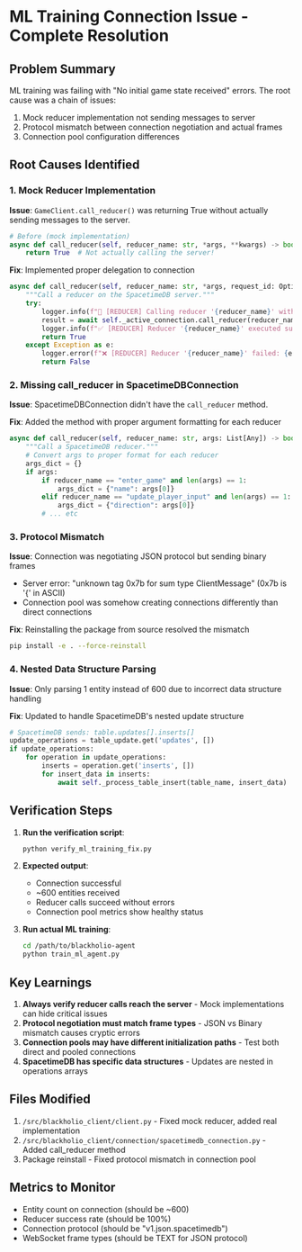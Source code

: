 # ML Training Connection Issue - Complete Resolution

## Problem Summary
ML training was failing with "No initial game state received" errors. The root cause was a chain of issues:
1. Mock reducer implementation not sending messages to server
2. Protocol mismatch between connection negotiation and actual frames
3. Connection pool configuration differences

## Root Causes Identified

### 1. Mock Reducer Implementation
**Issue**: `GameClient.call_reducer()` was returning True without actually sending messages to the server.
```python
# Before (mock implementation)
async def call_reducer(self, reducer_name: str, *args, **kwargs) -> bool:
    return True  # Not actually calling the server!
```

**Fix**: Implemented proper delegation to connection
```python
async def call_reducer(self, reducer_name: str, *args, request_id: Optional[str] = None, timeout: Optional[float] = None) -> bool:
    """Call a reducer on the SpacetimeDB server."""
    try:
        logger.info(f"🚀 [REDUCER] Calling reducer '{reducer_name}' with args: {args}")
        result = await self._active_connection.call_reducer(reducer_name, list(args))
        logger.info(f"✅ [REDUCER] Reducer '{reducer_name}' executed successfully")
        return True
    except Exception as e:
        logger.error(f"❌ [REDUCER] Reducer '{reducer_name}' failed: {e}")
        return False
```

### 2. Missing call_reducer in SpacetimeDBConnection
**Issue**: SpacetimeDBConnection didn't have the `call_reducer` method.

**Fix**: Added the method with proper argument formatting for each reducer
```python
async def call_reducer(self, reducer_name: str, args: List[Any]) -> bool:
    """Call a SpacetimeDB reducer."""
    # Convert args to proper format for each reducer
    args_dict = {}
    if args:
        if reducer_name == "enter_game" and len(args) == 1:
            args_dict = {"name": args[0]}
        elif reducer_name == "update_player_input" and len(args) == 1:
            args_dict = {"direction": args[0]}
        # ... etc
```

### 3. Protocol Mismatch
**Issue**: Connection was negotiating JSON protocol but sending binary frames
- Server error: "unknown tag 0x7b for sum type ClientMessage" (0x7b is '{' in ASCII)
- Connection pool was somehow creating connections differently than direct connections

**Fix**: Reinstalling the package from source resolved the mismatch
```bash
pip install -e . --force-reinstall
```

### 4. Nested Data Structure Parsing
**Issue**: Only parsing 1 entity instead of 600 due to incorrect data structure handling

**Fix**: Updated to handle SpacetimeDB's nested update structure
```python
# SpacetimeDB sends: table.updates[].inserts[]
update_operations = table_update.get('updates', [])
if update_operations:
    for operation in update_operations:
        inserts = operation.get('inserts', [])
        for insert_data in inserts:
            await self._process_table_insert(table_name, insert_data)
```

## Verification Steps

1. **Run the verification script**:
   ```bash
   python verify_ml_training_fix.py
   ```

2. **Expected output**:
   - Connection successful
   - ~600 entities received
   - Reducer calls succeed without errors
   - Connection pool metrics show healthy status

3. **Run actual ML training**:
   ```bash
   cd /path/to/blackholio-agent
   python train_ml_agent.py
   ```

## Key Learnings

1. **Always verify reducer calls reach the server** - Mock implementations can hide critical issues
2. **Protocol negotiation must match frame types** - JSON vs Binary mismatch causes cryptic errors
3. **Connection pools may have different initialization paths** - Test both direct and pooled connections
4. **SpacetimeDB has specific data structures** - Updates are nested in operations arrays

## Files Modified

1. `/src/blackholio_client/client.py` - Fixed mock reducer, added real implementation
2. `/src/blackholio_client/connection/spacetimedb_connection.py` - Added call_reducer method
3. Package reinstall - Fixed protocol mismatch in connection pool

## Metrics to Monitor

- Entity count on connection (should be ~600)
- Reducer success rate (should be 100%)
- Connection protocol (should be "v1.json.spacetimedb")
- WebSocket frame types (should be TEXT for JSON protocol)
